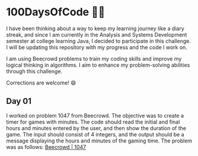 # 100DaysOfCode 🚀💯

I have been thinking about a way to keep my learning journey like a diary streak, and since I am currently in the Analysis and Systems Development semester at college learning Java, I decided to participate in this challenge. I will be updating this repository with my progress and the code I work on.

I am using Beecrowd problems to train my coding skills and improve my logical thinking in algorithms. I aim to enhance my problem-solving abilities through this challenge.

Corrections are welcome! 😄

## Day 01

I worked on problem 1047 from Beecrowd. The objective was to create a timer for games with minutes. The code should read the initial and final hours and minutes entered by the user, and then show the duration of the game. The input should consist of 4 integers, and the output should be a message displaying the hours and minutes of the gaming time.
The problem was as follows:
[Beecrowd | 1047](https://www.beecrowd.com.br/judge/en/problems/view/1047)

